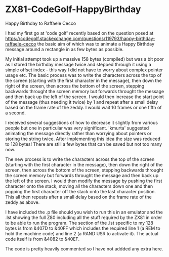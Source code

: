 # ZX81-CodeGolf-HappyBirthday
Happy Birthday to Raffaele Cecco

I had my first go at 'code golf' recently based on the question posed at https://codegolf.stackexchange.com/questions/119793/happy-birthday-raffaele-cecco the basic aim of which was to animate a Happy Birthday message around a rectangle in as few bytes as possible.

My initial attempt took up a massive 158 bytes (compiled) but was a bit poor as I stored the birthday message twice and stepped through it using a simple offset index - this way I did not have to worry about complex pointer usage etc. The basic process was to write the characters across the top of the screen (starting with the first character in the message), then down the right of the screen, then across the bottom of the screen, stepping backwards throught the screen memory but forwards throught the message and then back up the left of the screen. I would then increase the start point of the message (thus needing it twice) by 1 and repeat after a small delay based on the frame rate of the zeddy. I would wait 10 frames or one fifth of a second.

I received several suggestions of how to decrease it slightly from various people but one in particular was very significant. 'kmurta' suggested animating the message directly rather than worrying about pointers or storing the string twice. After implementing this idea the size was reduced to 128 bytes! There are still a few bytes that can be saved but not too many now.

The new process is to write the characters across the top of the screen (starting with the first character in the message), then down the right of the screen, then across the bottom of the screen, stepping backwards throught the screen memory but forwards throught the message and then back up the left of the screen. 
I would then modify the message by pushing the first character onto the stack, moving all the characters down one and then popping the first character off the stack onto the last character position. This all then repeats after a small delay based on the frame rate of the zeddy as above.

I have included the .p file should you wish to run this in an emulator and the .lst showing the full Z80 including all the stuff required by the ZX81 in order to be able to run the program. The section of the .lst specific to my 128 bytes is from &407D to &40FF which includes the required line 1 (a REM to hold the machine code) and line 2 (a RAND USR to activate it).
The actual code itself is from &4082 to &40EF.

The code is pretty heavily commented so I have not addded any extra here. 
